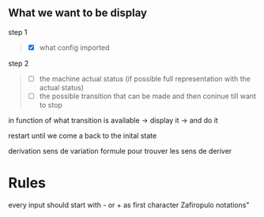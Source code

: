 

## What we want to be display
step 1
> - [x] what config imported

step 2
> - [ ] the machine actual status (if possible full representation with the actual status)
>  - [ ] the possible transition that can be made
> and then coninue till want to stop


in function of what transition is available 
    -> display it 
    -> and do it

restart until we come a back to the inital state


derivation
sens de variation 
formule pour trouver les sens de deriver


# Rules
every input should start with - or + as first character Zafiropulo notations"
